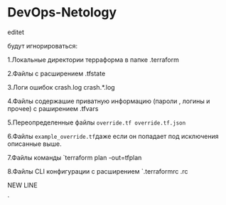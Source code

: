 # DevOps-Netology

editet

будут игнорироваться:

1.Локальные директории терраформа в папке .terraform

2.Файлы с расширением .tfstate

3.Логи ошибок crash.log crash.*.log

4.Файлы содержашие приватную информацию (пароли , логины и прочее) с раширением .tfvars

5.Переопределенные файлы `override.tf override.tf.json`

6.Файлы `example_override.tf`даже если он попадает под исключения описанные выше.

7.Файлы команды `terraform plan -out=tfplan

8.Файлы CLI конфигурации с расширением `.terraformrc  .rc

NEW LINE

`
